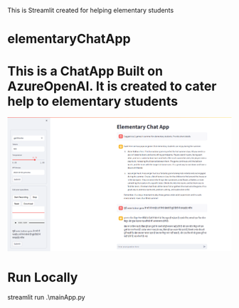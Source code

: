 This is Streamlit created for helping elementary students

# elementaryChatApp
# This is a ChatApp Built on AzureOpenAI. It is created to cater help to elementary students

![Alt text](/images/elementaryChatApp.png)

# Run Locally

streamlit run .\mainApp.py